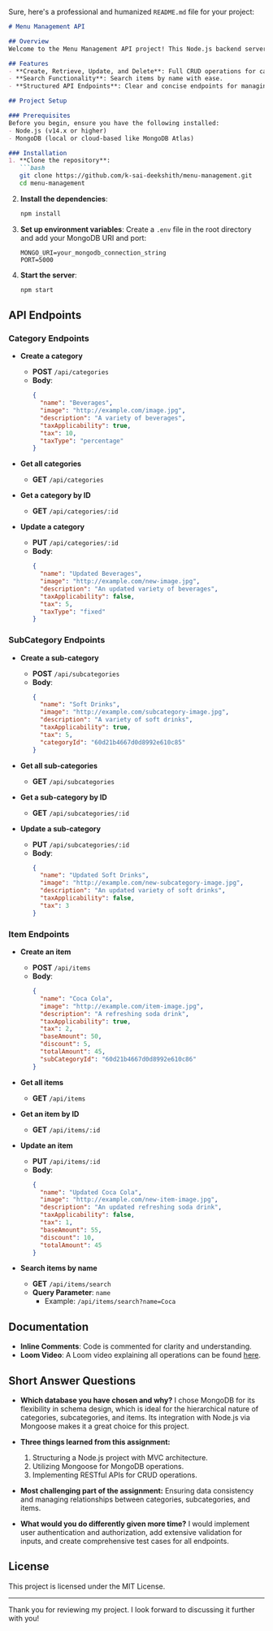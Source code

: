 Sure, here's a professional and humanized `README.md` file for your project:

```markdown
# Menu Management API

## Overview
Welcome to the Menu Management API project! This Node.js backend server is designed to manage a hierarchical menu system, including categories, subcategories, and items. The project demonstrates how to create, retrieve, update, and search these entities efficiently using RESTful APIs. The application is built with Express.js and MongoDB, ensuring a robust and scalable solution.

## Features
- **Create, Retrieve, Update, and Delete**: Full CRUD operations for categories, subcategories, and items.
- **Search Functionality**: Search items by name with ease.
- **Structured API Endpoints**: Clear and concise endpoints for managing the menu system.

## Project Setup

### Prerequisites
Before you begin, ensure you have the following installed:
- Node.js (v14.x or higher)
- MongoDB (local or cloud-based like MongoDB Atlas)

### Installation
1. **Clone the repository**:
   ```bash
   git clone https://github.com/k-sai-deekshith/menu-management.git
   cd menu-management
   ```

2. **Install the dependencies**:
   ```bash
   npm install
   ```

3. **Set up environment variables**:
   Create a `.env` file in the root directory and add your MongoDB URI and port:
   ```env
   MONGO_URI=your_mongodb_connection_string
   PORT=5000
   ```

4. **Start the server**:
   ```bash
   npm start
   ```

## API Endpoints

### Category Endpoints
- **Create a category**
  - **POST** `/api/categories`
  - **Body**:
    ```json
    {
      "name": "Beverages",
      "image": "http://example.com/image.jpg",
      "description": "A variety of beverages",
      "taxApplicability": true,
      "tax": 10,
      "taxType": "percentage"
    }
    ```

- **Get all categories**
  - **GET** `/api/categories`

- **Get a category by ID**
  - **GET** `/api/categories/:id`

- **Update a category**
  - **PUT** `/api/categories/:id`
  - **Body**:
    ```json
    {
      "name": "Updated Beverages",
      "image": "http://example.com/new-image.jpg",
      "description": "An updated variety of beverages",
      "taxApplicability": false,
      "tax": 5,
      "taxType": "fixed"
    }
    ```

### SubCategory Endpoints
- **Create a sub-category**
  - **POST** `/api/subcategories`
  - **Body**:
    ```json
    {
      "name": "Soft Drinks",
      "image": "http://example.com/subcategory-image.jpg",
      "description": "A variety of soft drinks",
      "taxApplicability": true,
      "tax": 5,
      "categoryId": "60d21b4667d0d8992e610c85"
    }
    ```

- **Get all sub-categories**
  - **GET** `/api/subcategories`

- **Get a sub-category by ID**
  - **GET** `/api/subcategories/:id`

- **Update a sub-category**
  - **PUT** `/api/subcategories/:id`
  - **Body**:
    ```json
    {
      "name": "Updated Soft Drinks",
      "image": "http://example.com/new-subcategory-image.jpg",
      "description": "An updated variety of soft drinks",
      "taxApplicability": false,
      "tax": 3
    }
    ```

### Item Endpoints
- **Create an item**
  - **POST** `/api/items`
  - **Body**:
    ```json
    {
      "name": "Coca Cola",
      "image": "http://example.com/item-image.jpg",
      "description": "A refreshing soda drink",
      "taxApplicability": true,
      "tax": 2,
      "baseAmount": 50,
      "discount": 5,
      "totalAmount": 45,
      "subCategoryId": "60d21b4667d0d8992e610c86"
    }
    ```

- **Get all items**
  - **GET** `/api/items`

- **Get an item by ID**
  - **GET** `/api/items/:id`

- **Update an item**
  - **PUT** `/api/items/:id`
  - **Body**:
    ```json
    {
      "name": "Updated Coca Cola",
      "image": "http://example.com/new-item-image.jpg",
      "description": "An updated refreshing soda drink",
      "taxApplicability": false,
      "tax": 1,
      "baseAmount": 55,
      "discount": 10,
      "totalAmount": 45
    }
    ```

- **Search items by name**
  - **GET** `/api/items/search`
  - **Query Parameter**: `name`
    - Example: `/api/items/search?name=Coca`

## Documentation
- **Inline Comments**: Code is commented for clarity and understanding.
- **Loom Video**: A Loom video explaining all operations can be found [here](https://www.loom.com/share/d5aa2b248b454ab5a24a8be30d91f1f2).

## Short Answer Questions

- **Which database you have chosen and why?**
  I chose MongoDB for its flexibility in schema design, which is ideal for the hierarchical nature of categories, subcategories, and items. Its integration with Node.js via Mongoose makes it a great choice for this project.

- **Three things learned from this assignment:**
  1. Structuring a Node.js project with MVC architecture.
  2. Utilizing Mongoose for MongoDB operations.
  3. Implementing RESTful APIs for CRUD operations.

- **Most challenging part of the assignment:**
  Ensuring data consistency and managing relationships between categories, subcategories, and items.

- **What would you do differently given more time?**
  I would implement user authentication and authorization, add extensive validation for inputs, and create comprehensive test cases for all endpoints.

## License
This project is licensed under the MIT License. 

---

Thank you for reviewing my project. I look forward to discussing it further with you!
```